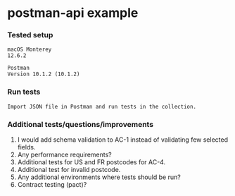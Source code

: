 # postman-api example

### Tested setup

```
macOS Monterey
12.6.2
```
```
Postman
Version 10.1.2 (10.1.2)
```

### Run tests

```
Import JSON file in Postman and run tests in the collection.
```

### Additional tests/questions/improvements

1. I would add schema validation to AC-1 instead of validating few selected fields.
2. Any performance requirements?
3. Additional tests for US and FR postcodes for AC-4.
4. Additional test for invalid postcode.
5. Any additional environments where tests should be run?
6. Contract testing (pact)?

